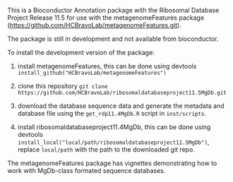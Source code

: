 This is a Bioconductor Annotation package with the Ribosomal Database Project Release 11.5 for use with the metagenomeFeatures package (https://github.com/HCBravoLab/metagenomeFeatures.git).

The package is still in development and not available from bioconductor.

To install the development version of the package:  
1. install metagenomeFeatures, this can be done using devtools `install_github("HCBravoLab/metagenomeFeatures")`  
2. clone this repository `git clone https://github.com/HCBravoLab/ribosomaldatabaseproject11.5MgDb.git`   
3. download the database sequence data and generate the metadata and database file using the `get_rdp11.4MgDb.R` script in `inst/scripts`.

4. install ribosomaldatabaseproject11.4MgDb, this can be done using devtools `install_local("local/path/ribosomaldatabaseproject11.5MgDb")`, replace `local/path` with the path to the downloaded git repo.    

The metagenomeFeatures package has vignettes demonstrating how to work with MgDb-class formated sequence databases.
